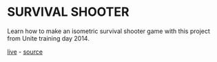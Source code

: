 # SURVIVAL SHOOTER
Learn how to make an isometric survival shooter game with this project from Unite training day 2014.

[live](https://28a979bf21f8679dafefa32d687ebf0ee91eb97c.googledrive.com/host/0B9tvgAcG7mVbdzB6U1FsbzBiQ0k/official/survival-shooter/survival-shooter.html) - [source](http://unity3d.com/learn/tutorials/projects/survival-shooter)
